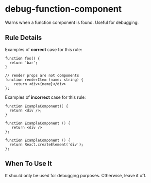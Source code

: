 # debug-function-component

Warns when a function component is found. Useful for debugging.

## Rule Details

Examples of **correct** case for this rule:

```tsx
function foo() {
  return 'bar';
}
```

```tsx
// render props are not components
function renderItem (name: string) {
    return <div>{name}</div>
};
```

Examples of **incorrect** case for this rule:

```tsx
function ExampleComponent() {
  return <div />;
}
```

```tsx
function ExampleComponent () {
   return <div />
};
```

```tsx
function ExampleComponent () {
  return React.createElement('div');
};
```

## When To Use It

It should only be used for debugging purposes. Otherwise, leave it off.
